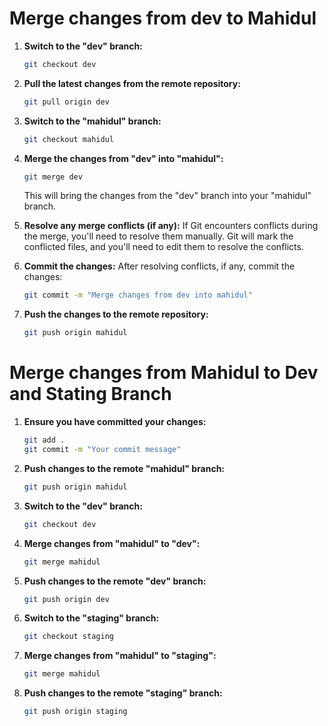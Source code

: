 # Merge changes from dev to Mahidul
1. **Switch to the "dev" branch:**
   ```bash
   git checkout dev
   ```

2. **Pull the latest changes from the remote repository:**
   ```bash
   git pull origin dev
   ```

3. **Switch to the "mahidul" branch:**
   ```bash
   git checkout mahidul
   ```

4. **Merge the changes from "dev" into "mahidul":**
   ```bash
   git merge dev
   ```

   This will bring the changes from the "dev" branch into your "mahidul" branch.

5. **Resolve any merge conflicts (if any):**
   If Git encounters conflicts during the merge, you'll need to resolve them manually. Git will mark the conflicted files, and you'll need to edit them to resolve the conflicts.

6. **Commit the changes:**
   After resolving conflicts, if any, commit the changes:
   ```bash
   git commit -m "Merge changes from dev into mahidul"
   ```

7. **Push the changes to the remote repository:**
   ```bash
   git push origin mahidul
   ```

# Merge changes from Mahidul to Dev and Stating Branch

1. **Ensure you have committed your changes:**
   ```bash
   git add .
   git commit -m "Your commit message"
   ```

2. **Push changes to the remote "mahidul" branch:**
   ```bash
   git push origin mahidul
   ```

3. **Switch to the "dev" branch:**
   ```bash
   git checkout dev
   ```

4. **Merge changes from "mahidul" to "dev":**
   ```bash
   git merge mahidul
   ```

5. **Push changes to the remote "dev" branch:**
   ```bash
   git push origin dev
   ```

6. **Switch to the "staging" branch:**
   ```bash
   git checkout staging
   ```

7. **Merge changes from "mahidul" to "staging":**
   ```bash
   git merge mahidul
   ```

8. **Push changes to the remote "staging" branch:**
   ```bash
   git push origin staging
   ```